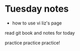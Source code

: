 # Tuesday notes
* how to use vi
liz's page

read git book and notes for today

practice practice practice!